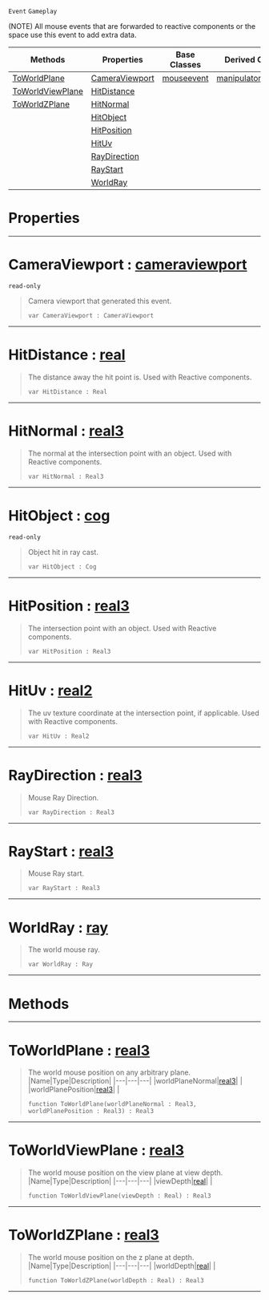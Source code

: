  `Event` `Gameplay`



(NOTE) All mouse events that are forwarded to reactive components or the space use this event to add extra data.

|Methods|Properties|Base Classes|Derived Classes|
|---|---|---|---|
|[ ToWorldPlane](viewportmouseevent.md#toworldplane-zilch-engine)|[ CameraViewport](viewportmouseevent.md#cameraviewport-zilch-engi)|[mouseevent](mouseevent.md)|[manipulatortoolevent](manipulatortoolevent.md)|
|[ ToWorldViewPlane](viewportmouseevent.md#toworldviewplane-zilch-en)|[ HitDistance](viewportmouseevent.md#hitdistance-zilch-engine)| | |
|[ ToWorldZPlane](viewportmouseevent.md#toworldzplane-zilch-engin)|[ HitNormal](viewportmouseevent.md#hitnormal-zilch-engine-do)| | |
| |[ HitObject](viewportmouseevent.md#hitobject-zilch-engine-do)| | |
| |[ HitPosition](viewportmouseevent.md#hitposition-zilch-engine)| | |
| |[ HitUv](viewportmouseevent.md#hituv-zilch-engine-docume)| | |
| |[ RayDirection](viewportmouseevent.md#raydirection-zilch-engine)| | |
| |[ RayStart](viewportmouseevent.md#raystart-zilch-engine-doc)| | |
| |[ WorldRay](viewportmouseevent.md#worldray-zilch-engine-doc)| | |


 #  Properties


---  
 #  CameraViewport : [cameraviewport](cameraviewport.md)

 `read-only`

> Camera viewport that generated this event.
> ```TS:Nada
> var CameraViewport : CameraViewport


---  
 #  HitDistance : [real](../nada_base_types/real.md)

> The distance away the hit point is. Used with Reactive components.
> ```TS:Nada
> var HitDistance : Real


---  
 #  HitNormal : [real3](../nada_base_types/real3.md)

> The normal at the intersection point with an object. Used with Reactive components.
> ```TS:Nada
> var HitNormal : Real3


---  
 #  HitObject : [cog](cog.md)

 `read-only`

> Object hit in ray cast.
> ```TS:Nada
> var HitObject : Cog


---  
 #  HitPosition : [real3](../nada_base_types/real3.md)

> The intersection point with an object. Used with Reactive components.
> ```TS:Nada
> var HitPosition : Real3


---  
 #  HitUv : [real2](../nada_base_types/real2.md)

> The uv texture coordinate at the intersection point, if applicable. Used with Reactive components.
> ```TS:Nada
> var HitUv : Real2


---  
 #  RayDirection : [real3](../nada_base_types/real3.md)

> Mouse Ray Direction.
> ```TS:Nada
> var RayDirection : Real3


---  
 #  RayStart : [real3](../nada_base_types/real3.md)

> Mouse Ray start.
> ```TS:Nada
> var RayStart : Real3


---  
 #  WorldRay : [ray](ray.md)

> The world mouse ray.
> ```TS:Nada
> var WorldRay : Ray


---  
 #  Methods


---  
 #  ToWorldPlane : [real3](../nada_base_types/real3.md)

> The world mouse position on any arbitrary plane.
> |Name|Type|Description|
> |---|---|---|
> |worldPlaneNormal|[real3](../nada_base_types/real3.md)| |
> |worldPlanePosition|[real3](../nada_base_types/real3.md)| |
> ```TS:Nada
> function ToWorldPlane(worldPlaneNormal : Real3, worldPlanePosition : Real3) : Real3
> ``` 


---  
 #  ToWorldViewPlane : [real3](../nada_base_types/real3.md)

> The world mouse position on the view plane at view depth.
> |Name|Type|Description|
> |---|---|---|
> |viewDepth|[real](../nada_base_types/real.md)| |
> ```TS:Nada
> function ToWorldViewPlane(viewDepth : Real) : Real3
> ``` 


---  
 #  ToWorldZPlane : [real3](../nada_base_types/real3.md)

> The world mouse position on the z plane at depth.
> |Name|Type|Description|
> |---|---|---|
> |worldDepth|[real](../nada_base_types/real.md)| |
> ```TS:Nada
> function ToWorldZPlane(worldDepth : Real) : Real3
> ``` 


---  
 

 
